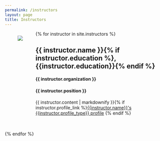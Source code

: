 ```yaml
---
permalink: /instructors
layout: page
title: Instructors
---
```

  <section class="px-4">
  {% for instructor in site.instructors %}
	<figure class="image is-128x128" style="float:left; clear:left" >
		<img class="is-rounded" src="{{ site.baseurl }}/assets/instructors/{{ instructor.picture }}">
	</figure>
    <div class="px-4" style="overflow: auto">
    	<h2>{{ instructor.name }}{% if instructor.education %}, {{instructor.education}}{% endif %}</h2>
    	<h4 class="is-italic">{{ instructor.organization }}</h4>
    	<h4 class="is-italic">{{ instructor.position }}</h4>
    	<p>{{ instructor.content | markdownify }}{% if instructor.profile_link %}<a href="{{instructor.profile_link}}" target="_blank">{{instructor.name}}'s {{instructor.profile_type}} profile</a> {% endif %}</p>
    </div>
  <br><br>
  {% endfor %}
  </section>
